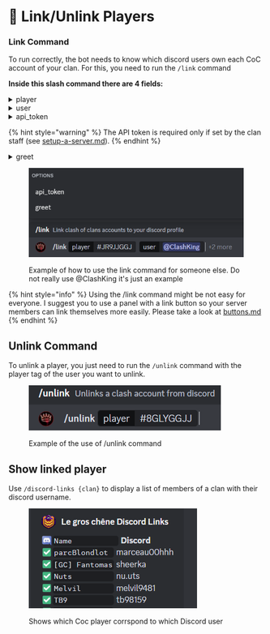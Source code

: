 # 🔗 Link/Unlink Players

### Link Command

To run correctly, the bot needs to know which discord users own each CoC account of your clan. For this, you need to run the `/link` command

**Inside this slash command there are 4 fields:**

<details>

<summary>player</summary>

This corresponds to the tag of the player you want to linked. You can find this tag in their profile in game. It should look like that : #PVJ98GL.

![](<../.gitbook/assets/image (101).png>)

</details>

<details>

<summary>user</summary>

This is the discord user you want to link the CoC account with. If you run the command for yourself, you do not need to use this option. It is useful only if you want to link an account to someone else.

</details>

<details>

<summary>api_token</summary>

This is to prove that the account is yours. You can find this in the parameters of Clash Of Clans.&#x20;

![](<../.gitbook/assets/image (100).png>)

</details>

{% hint style="warning" %}
The API token is required only if set by the clan staff (see [setup-a-server.md](../server-setups/setup-a-server.md "mention")).
{% endhint %}

<details>

<summary>greet</summary>

This si to send a [welcome-messages.md](../server-setups/welcome-messages.md "mention")to the user once linked.

</details>

<figure><img src="../.gitbook/assets/image (2) (1).png" alt=""><figcaption><p>Example of how to use the link command for someone else. Do not really use @ClashKing it's just an example</p></figcaption></figure>

{% hint style="info" %}
Using the /link command might be not easy for everyone. I suggest you to use a panel with a link button so your server members can link themselves more easily. Please take a look at [buttons.md](../utility/buttons.md "mention")
{% endhint %}

## Unlink Command

To unlink a player, you just need to run the `/unlink` command with the player tag of the user you want to unlink.

<figure><img src="../.gitbook/assets/image (1) (1).png" alt=""><figcaption><p>Example of the use of /unlink command</p></figcaption></figure>



## Show linked player

Use `/discord-links {clan}` to display a list of members of a clan with their discord username.

<figure><img src="../.gitbook/assets/image (91).png" alt=""><figcaption><p>Shows which Coc player corrspond to which Discord user</p></figcaption></figure>

